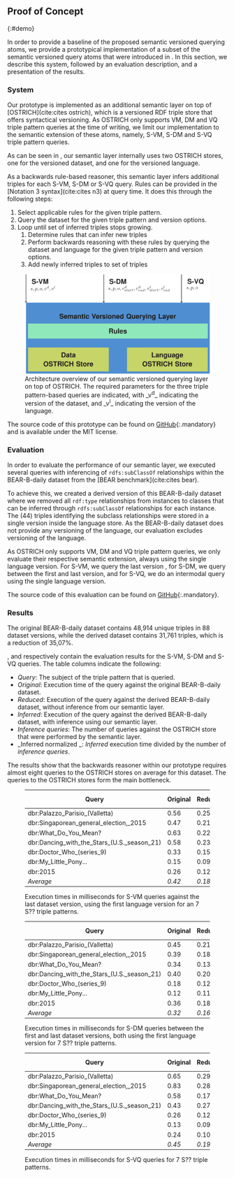 ## Proof of Concept
{:#demo}

In order to provide a baseline of the proposed semantic versioned querying atoms,
we provide a prototypical implementation of a subset of the semantic versioned query atoms that were introduced in [](#querying).
In this section, we describe this system, followed by an evaluation description, and a presentation of the results.

### System

Our prototype is implemented as an additional semantic layer on top of [OSTRICH](cite:cites ostrich),
which is a versioned RDF triple store that offers syntactical versioning.
As OSTRICH only supports VM, DM and VQ triple pattern queries at the time of writing,
we limit our implementation to the semantic extension of these atoms,
namely, S-VM, S-DM and S-VQ triple pattern queries.

As can be seen in [](#architecture), our semantic layer internally uses two OSTRICH stores,
one for the versioned dataset, and one for the versioned language.

As a backwards rule-based reasoner,
this semantic layer infers additional triples for each S-VM, S-DM or S-VQ query.
Rules can be provided in the [Notation 3 syntax](cite:cites n3) at query time.
It does this through the following steps:

1. Select applicable rules for the given triple pattern.
2. Query the dataset for the given triple pattern and version options.
4. Loop until set of inferred triples stops growing.
    1. Determine rules that can infer new triples
    2. Perform backwards reasoning with these rules by querying the dataset and language for the given triple pattern and version options.
    3. Add newly inferred triples to set of triples

<figure id="architecture">
<img src="img/architecture.svg" alt="[architecture]" class="fig-architecture">
<figcaption markdown="block">
Architecture overview of our semantic versioned querying layer on top of OSTRICH.
The required parameters for the three triple pattern-based queries are indicated,
with _v<sup>d</sup>_ indicating the version of the dataset,
and _v<sup>l</sup>_ indicating the version of the language.
</figcaption>
</figure>

The source code of this prototype can be found on [GitHub](https://github.com/rdfostrich/semantic-ostrich){:.mandatory}
and is available under the MIT license.

### Evaluation

In order to evaluate the performance of our semantic layer,
we executed several queries with inferencing of `rdfs:subClassOf` relationships
within the BEAR-B-daily dataset from the [BEAR benchmark](cite:cites bear).

To achieve this, we created a derived version of this BEAR-B-daily dataset
where we removed all `rdf:type` relationships from instances to classes that can be inferred
through `rdfs:subClassOf` relationships for each instance.
The (44) triples identifying the subclass relationships were stored in a single version inside the language store.
As the BEAR-B-daily dataset does not provide any versioning of the language,
our evaluation excludes versioning of the language.

As OSTRICH only supports VM, DM and VQ triple pattern queries,
we only evaluate their respective semantic extension,
always using the single language version.
For S-VM, we query the last version ,
for S-DM, we query between the first and last version,
and for S-VQ, we do an intermodal query using the single language version.

The source code of this evaluation can be found on [GitHub](https://github.com/rdfostrich/semantic-ostrich/blob/master/evaluate.js){:.mandatory}.

### Results

The original BEAR-B-daily dataset contains 48,914 unique triples in 88 dataset versions,
while the derived dataset contains 31,761 triples, which is a reduction of 35,07%.

[](#results-s-vm), [](#results-s-dm) and [](#results-s-vq) respectively contain the evaluation results
for the S-VM, S-DM and S-VQ queries.
The table columns indicate the following:

* _Query_: The subject of the triple pattern that is queried.
* _Original_: Execution time of the query against the original BEAR-B-daily dataset.
* _Reduced_: Execution of the query against the derived BEAR-B-daily dataset, without inference from our semantic layer.
* _Inferred_: Execution of the query against the derived BEAR-B-daily dataset, with inference using our semantic layer.
* _Inference queries_: The number of queries against the OSTRICH store that were performed by the semantic layer.
* _Inferred normalized _: _Inferred_ execution time divided by the number of _inference queries_.

The results show that the backwards reasoner within our prototype
requires almost eight queries to the OSTRICH stores on average for this dataset.
The queries to the OSTRICH stores form the main bottleneck.

<figure id="results-s-vm" class="table" markdown="1">

| **Query** | **Original** | **Reduced** | **Inferred** | **Inference queries** | **Inferred normalized** |
| --------- | ------------ | ----------- | ------------ | --------------------- | ----------------------- |
| dbr:Palazzo_Parisio_(Valletta) | 0.56 | 0.25 | 2.51 | 10 | 0.25 |
| dbr:Singaporean_general_election,_2015 | 0.47 | 0.21 | 2.26 | 10 | 0.23 |
| dbr:What_Do_You_Mean? | 0.63 | 0.22 | 1.76 | 9 | 0.20 |
| dbr:Dancing_with_the_Stars_(U.S._season_21) | 0.58 | 0.23 | 1.55 | 6 | 0.26 |
| dbr:Doctor_Who_(series_9) | 0.33 | 0.15 | 0.97 | 6 | 0.16 |
| dbr:My_Little_Pony... | 0.15 | 0.09 | 0.94 | 7 | 0.13 |
| dbr:2015 | 0.26 | 0.12 | 0.89 | 6 | 0.15 |
| _Average_ | _0.42_ | _0.18_ | _1.55_ | _7.71_ | _0.20_ |

<figcaption markdown="block">
Execution times in milliseconds for S-VM queries against the last dataset version,
using the first language version for an 7 S?? triple patterns.
</figcaption>
</figure>

<figure id="results-s-dm" class="table" markdown="1">

| **Query** | **Original** | **Reduced** | **Inferred** | **Inference queries** | **Inferred normalized** |
| --------- | ------------ | ----------- | ------------ | --------------------- | ----------------------- |
| dbr:Palazzo_Parisio_(Valletta) | 0.45 | 0.21 | 3.32 | 10 | 0.33 |
| dbr:Singaporean_general_election,_2015 | 0.39 | 0.18 | 2.27 | 10 | 0.23 |
| dbr:What_Do_You_Mean? | 0.34 | 0.13 | 2.17 | 9 | 0.24 |
| dbr:Dancing_with_the_Stars_(U.S._season_21) | 0.40 | 0.20 | 1.06 | 6 | 0.18 |
| dbr:Doctor_Who_(series_9) | 0.18 | 0.12 | 1.14 | 6 | 0.19 |
| dbr:My_Little_Pony... | 0.12 | 0.11 | 2.47 | 7 | 0.35 |
| dbr:2015 | 0.36 | 0.18 | 1.84 | 6 | 0.31 |
| _Average_ | _0.32_ | _0.16_ | _2.04_ | _7.71_ | _0.26_ |

<figcaption markdown="block">
Execution times in milliseconds for S-DM queries between the first and last dataset versions,
both using the first language version for 7 S?? triple patterns.
</figcaption>
</figure>

<figure id="results-s-vq" class="table" markdown="1">

| **Query** | **Original** | **Reduced** | **Inferred** | **Inference queries** | **Inferred normalized** |
| --------- | ------------ | ----------- | ------------ | --------------------- | ----------------------- |
| dbr:Palazzo_Parisio_(Valletta) | 0.65 | 0.29 | 2.48 | 10 | 0.25 |
| dbr:Singaporean_general_election,_2015 | 0.83 | 0.28 | 2.16 | 10 | 0.22 |
| dbr:What_Do_You_Mean? | 0.58 | 0.17 | 1.24 | 9 | 0.14 |
| dbr:Dancing_with_the_Stars_(U.S._season_21) | 0.43 | 0.27 | 0.96 | 6 | 0.16 |
| dbr:Doctor_Who_(series_9) | 0.26 | 0.12 | 0.75 | 6 | 0.13 |
| dbr:My_Little_Pony... | 0.13 | 0.09 | 1.06 | 7 | 0.15 |
| dbr:2015 | 0.24 | 0.10 | 1.17 | 6 | 0.20 |
| _Average_ | _0.45_ | _0.19_ | _1.40_ | _7.71_ | _0.18_ |

<figcaption markdown="block">
Execution times in milliseconds for S-VQ queries for 7 S?? triple patterns.
</figcaption>
</figure>

